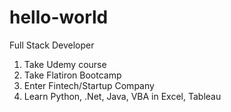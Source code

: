 # hello-world

Full Stack Developer

1) Take Udemy course
2) Take Flatiron Bootcamp
3) Enter Fintech/Startup Company
4) Learn Python, .Net, Java, VBA in Excel, Tableau
